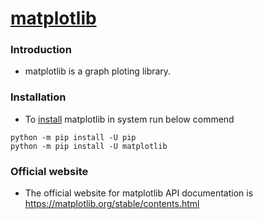 # [matplotlib](https://matplotlib.org/)
### Introduction
* matplotlib is a graph ploting library.

### Installation
* To [install](https://matplotlib.org/stable/users/installing.html) matplotlib in system run below commend
```
python -m pip install -U pip
python -m pip install -U matplotlib
```
### Official website 
* The official website for matplotlib API documentation is https://matplotlib.org/stable/contents.html